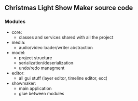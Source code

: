 ## Christmas Light Show Maker source code

### Modules
 * core:
   - classes and services shared with all the project
 * media:
   - audio/video loader/writer abstraction
 * model:
   - project structure
   - serialization/deserialization
   - undo/redo managment
 * editor:
   - all gui stuff (layer editor, timeline editor, ecc)
 * showmaker:
   - main application
   - glue between modules
